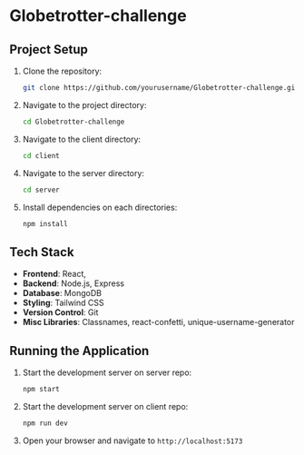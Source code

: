 # Globetrotter-challenge

## Project Setup

1. Clone the repository:
    ```sh
    git clone https://github.com/yourusername/Globetrotter-challenge.git
    ```
2. Navigate to the project directory:
    ```sh
    cd Globetrotter-challenge
    ```
3. Navigate to the client directory:
    ```sh
    cd client
    ```
4. Navigate to the server directory:
    ```sh
    cd server
    ```
5. Install dependencies on each directories:
    ```sh
    npm install
    ```

## Tech Stack

- **Frontend**: React, 
- **Backend**: Node.js, Express
- **Database**: MongoDB
- **Styling**: Tailwind CSS
- **Version Control**: Git
- **Misc Libraries**: Classnames, react-confetti, unique-username-generator

## Running the Application

1. Start the development server on server repo:
    ```sh
    npm start
    ```
2. Start the development server on client repo:
    ```sh
    npm run dev
    ```   
3. Open your browser and navigate to `http://localhost:5173`


